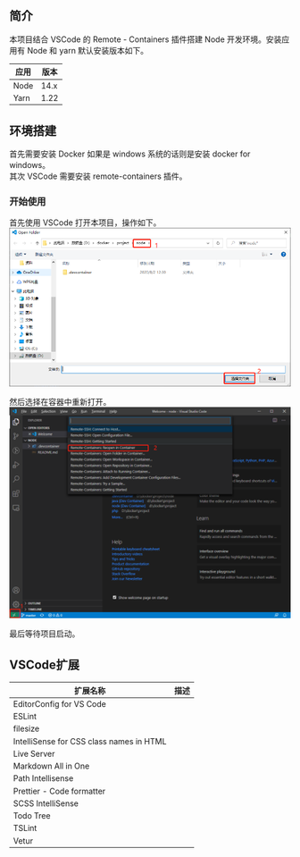 ## 简介

本项目结合 VSCode 的 Remote - Containers 插件搭建 Node 开发环境。安装应用有 Node 和 yarn 默认安装版本如下。

| 应用 | 版本 |
| ---- | ---- |
| Node | 14.x |
| Yarn | 1.22 |

## 环境搭建

首先需要安装 Docker 如果是 windows 系统的话则是安装 docker for windows。  
其次 VSCode 需要安装 remote-containers 插件。    

### 开始使用

首先使用 VSCode 打开本项目，操作如下。
![](.devcontainer/image/image-1.jpg)

然后选择在容器中重新打开。  
![](.devcontainer/image/image-2.jpg)

最后等待项目启动。

## VSCode扩展

| 扩展名称                                 | 描述 |
| ---------------------------------------- | ---- |
| EditorConfig for VS Code                 |      |
| ESLint                                   |      |
| filesize                                 |      |
| IntelliSense for CSS class names in HTML |      |
| Live Server                              |      |
| Markdown All in One                      |      |
| Path Intellisense                        |      |
| Prettier - Code formatter                |      |
| SCSS IntelliSense                        |      |
| Todo Tree                                |      |
| TSLint                                   |      |
| Vetur                                    |      |